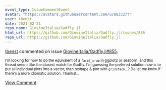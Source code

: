 ```yaml
---
event_type: IssueCommentEvent
avatar: "https://avatars.githubusercontent.com/u/863327?"
user: tbenst
date: 2021-02-21
repo_name: GiovineItalia/Gadfly.jl
html_url: https://github.com/GiovineItalia/Gadfly.jl/issues/855
repo_url: https://github.com/GiovineItalia/Gadfly.jl
---
```


<a href='https://github.com/tbenst' target='_blank'>tbenst</a> commented on issue <a href='https://github.com/GiovineItalia/Gadfly.jl/issues/855' target='_blank'>GiovineItalia/Gadfly.jl#855</a>.

<small>I'm looking for how to do the equivalent of a `facet_wrap` in ggplot2 or seaborn, and this thread seems like the closest match for Gadfly. I'm guessing the prefered solution now is to put all individual plots into a vector, then reshape & plot with `gridstack`...? Do let me know if there's a more idiomatic solution. Thanks!...</small>

<a href='https://github.com/GiovineItalia/Gadfly.jl/issues/855' target='_blank'>View Comment</a>